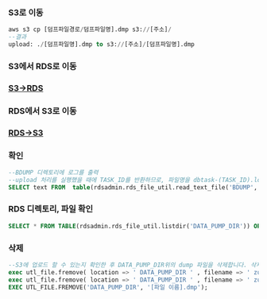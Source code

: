 ### S3로 이동
```sql
aws s3 cp [덤프파일경로/덤프파일명].dmp s3://[주소]/
--결과
upload: ./[덤프파일명].dmp to s3://[주소]/[덤프파일명].dmp
```

### S3에서 RDS로 이동
### [S3->RDS](./S3/S3->RDS.md)

### RDS에서 S3로 이동
### [RDS->S3](./S3/RDS->S3.md)

### 확인
```sql
--BDUMP 디렉토리에 로그를 출력
--upload 처리를 실행했을 때에 TASK_ID를 반환하므로, 파일명을 dbtask-(TASK_ID).log로 설정하면 SQL로 해당 로그 확인 가능
SELECT text FROM  table(rdsadmin.rds_file_util.read_text_file('BDUMP','dbtask-1573713349502-624.log'));
```

### RDS 디렉토리, 파일 확인
```sql
SELECT * FROM TABLE(rdsadmin.rds_file_util.listdir('DATA_PUMP_DIR')) ORDER BY MTIME;
```

### 삭제
```sql
--S3에 업로드 할 수 있는지 확인한 후 DATA_PUMP_DIR위의 dump 파일을 삭제합니다. 삭제에는 UTL_FILE.FREMOVE프로 시저를 사용합니다.
exec utl_file.fremove( location => ' DATA_PUMP_DIR ' , filename => ' zunda-20191114.dmp ' );
exec utl_file.fremove( location => ' DATA_PUMP_DIR ' , filename => ' zunda-export-20191114.log ' );
EXEC UTL_FILE.FREMOVE('DATA_PUMP_DIR', '[파일 이름].dmp');
```
